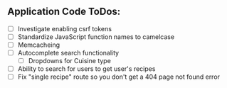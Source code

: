 ## Application Code ToDos:
- [ ] Investigate enabling csrf tokens
- [ ] Standardize JavaScript function names to camelcase
- [ ] Memcacheing
- [ ] Autocomplete search functionality
  - [ ] Dropdowns for Cuisine type
- [ ] Ability to search for users to get user's recipes
- [ ] Fix "single recipe" route so you don't get a 404 page not found error
